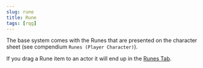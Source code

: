 ```yaml
---
slug: rune
title: Rune
tags: [rqg]
---
```


The base system comes with the Runes that are presented on the character sheet (see compendium
`Runes (Player Character)`).

If you drag a Rune item to an actor it will end up in the
[Runes Tab](/rqg-system/character-sheet/runes).
